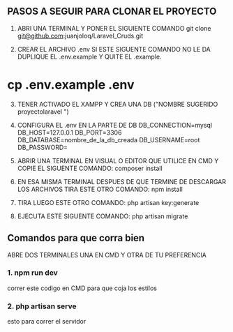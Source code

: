 ## PASOS A SEGUIR PARA CLONAR EL PROYECTO

1. ABRI UNA TERMINAL Y PONER EL SIGUIENTE COMANDO
	git clone git@github.com:juanjoloq/Laravel_Cruds.git

2. CREAR EL ARCHIVO .env SI ESTE SIGUENTE COMANDO NO LE DA DUPLIQUE EL .env.example Y QUITE EL .example.
	
# cp .env.example .env

3. TENER ACTIVADO EL XAMPP Y CREA UNA DB ("NOMBRE SUGERIDO proyectolaravel ")

4. CONFIGURA EL .env EN LA PARTE DE DB
	DB_CONNECTION=mysql
	DB_HOST=127.0.0.1
	DB_PORT=3306
	DB_DATABASE=nombre_de_la_db_creada
	DB_USERNAME=root
	DB_PASSWORD=

5. ABRIR UNA TERMINAL EN VISUAL O EDITOR QUE UTILICE EN CMD Y COPIE EL SIGUENTE COMANDO:
	composer install

6. EN ESA MISMA TERMINAL DESPUES DE QUE TERMINE DE DESCARGAR LOS ARCHIVOS TIRA ESTE OTRO COMANDO:
	npm install

7. TIRA LUEGO ESTE OTRO COMANDO:
	php artisan key:generate

8. EJECUTA ESTE SIGUENTE COMANDO:
	php artisan migrate

## Comandos para que corra bien 

ABRE DOS TERMINALES UNA EN CMD Y OTRA DE TU PREFERENCIA

### 1. npm run dev
correr este codigo en CMD para que coja los estilos 


### 2. php artisan serve 
esto para correr el servidor 
